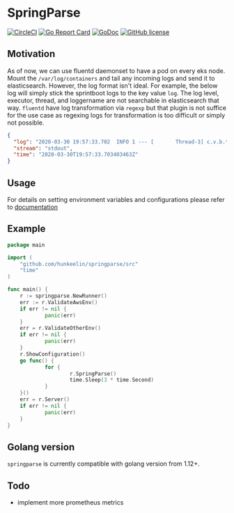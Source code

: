 # SpringParse
[![CircleCI](https://circleci.com/gh/hunkeelin/springparse.svg?style=shield)](https://circleci.com/gh/hunkeelin/springparse)
[![Go Report Card](https://goreportcard.com/badge/github.com/hunkeelin/springparse)](https://goreportcard.com/report/github.com/hunkeelin/springparse)
[![GoDoc](https://godoc.org/github.com/hunkeelin/springparse/src?status.svg)](https://godoc.org/github.com/hunkeelin/springparse/src)
[![GitHub license](https://img.shields.io/badge/license-MIT-blue.svg)](https://raw.githubusercontent.com/hunkeelin/springparse/master/LICENSE)


## Motivation
As of now, we can use fluentd daemonset to have a pod on every eks node. Mount the `/var/log/containers` and tail any incoming logs and send it to elasticsearch. However, the log format isn't ideal. For example, the below log will simply stick the sprintboot logs to the key value `log`. The log level, executor, thread, and loggername are not searchable in elasticsearch that way. `fluentd` have log transformation via `regexp` but that plugin is not suffice for the use case as regexing logs for transformation is too difficult or simply not possible. 
```json
{
  "log": "2020-03-30 19:57:33.702  INFO 1 --- [       Thread-3] c.v.b.t.fooWebhookEventConsumer      : FOOLOG",
  "stream": "stdout",
  "time": "2020-03-30T19:57:33.703403463Z"
}
```

## Usage
For details on setting environment variables and configurations please refer to [documentation](src/README.md)

## Example
```go
package main

import (
    "github.com/hunkeelin/springparse/src"
    "time"
)

func main() {
    r := springparse.NewRunner()
    err := r.ValidateAwsEnv()
    if err != nil {
            panic(err)
    }
    err = r.ValidateOtherEnv()
    if err != nil {
            panic(err)
    }
    r.ShowConfiguration()
    go func() {
            for {
                    r.SpringParse()
                    time.Sleep(3 * time.Second)
            }
    }()
    err = r.Server()
    if err != nil {
            panic(err)
    }
}
```

## Golang version

`springparse` is currently compatible with golang version from 1.12+.

## Todo
* implement more prometheus metrics
